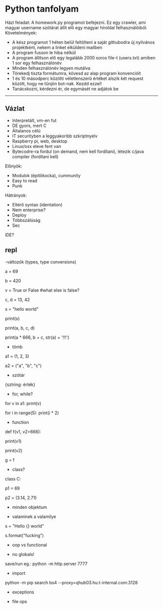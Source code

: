 # Python tanfolyam

Házi feladat:
A homework.py programot befejezni. Ez egy crawler, ami magyar username szótárat állít elő egy magyar híroldal felhasználóiból.
Követelmények:
- A kész programot 1 héten belül feltölteni a saját githubodra új nyilvános projektként, nekem a linket elküldeni mailben
- A program fusson le hiba nélkül
- A program állítson elő egy legalább 2000 soros file-t (users.txt) amiben 1 sor egy felhasználónév
- Minden felhasználónév legyen mutálva
- Törekedj tiszta formátumra, kövesd az alap program konvencióit
- 1 és 10 másodperc közötti véletlenszerű értéket alszik két request között, hogy ne tűnjön bot-nak. Kezdd ezzel!
- Tanácskozni, kérdezni ér, de egymásét ne adjátok be

--------------------------------------------------------
## Vázlat
- Interpretált, vm-en fut
- DE gyors, mert C
- Általanos célú
- IT securityben a leggyakoribb szkriptnyelv
- Raspberry pi, web, desktop
- Linux/osx eleve fent van
- Bytecodre-ra fordul (on demand, nem kell fordítani), létezik c/java compiler (fordítani kell)

Előnyök:
- Modulok (építőkocka), cummunity
- Easy to read
- Punk

Hátrányok:
- Eltérő syntax (identation)
- Nem enterprise?
- Deploy
- Többszálúság
- Sec

IDE?

repl
-----------------------------------
-változók (types, type conversions)

a = 69

b = 420

v = True or False #what else is false?

c, d = 13, 42

s = "hello world"

print(s)

print(a, b, c, d)

print(a * 666, b + c, str(a) + '!!!')

- tömb

a1 = (1, 2, 3)

a2 = ("a", "b", "c")

- szótár

{sztring: érték}

- for, while?

for v in a1: print(v)

for i in range(5): print(i * 2)


- function

def f(v1, v2=666):

print(v1)

print(v2)

g = f

- class?

class C:

p1 = 69

p2 = (3.14, 2.71)

- minden objektum

- valaminek a valamilye

s = "Hello {} world"

s.format("fucking")

- oop vs functional

- no globals!

save/run eg.: python -m http.server 7777

- import

python -m pip search bs4 --proxy=qhub03.hu.t-internal.com:3128

- exceptions

- file ops

